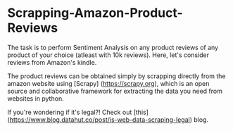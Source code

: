 # Scrapping-Amazon-Product-Reviews

The task is to perform Sentiment Analysis on any product reviews of any product of your choice (atleast with 10k reviews). Here, let's consider reviews from Amazon's kindle.

The product reviews can be obtained simply by scrapping directly from the amazon website using [Scrapy] (https://scrapy.org), which is an open source and collaborative framework for extracting the data you need from websites in python.

If you're wondering if it's legal?! Check out [this] (https://www.blog.datahut.co/post/is-web-data-scraping-legal) blog.

